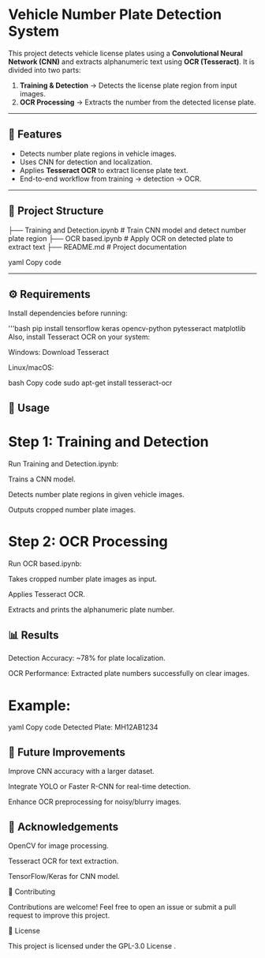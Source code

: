 # Vehicle Number Plate Detection System  

This project detects vehicle license plates using a **Convolutional Neural Network (CNN)** and extracts alphanumeric text using **OCR (Tesseract)**. It is divided into two parts:  
1. **Training & Detection** → Detects the license plate region from input images.  
2. **OCR Processing** → Extracts the number from the detected license plate.  

---

## 🚀 Features  
- Detects number plate regions in vehicle images.  
- Uses CNN for detection and localization.  
- Applies **Tesseract OCR** to extract license plate text.  
- End-to-end workflow from training → detection → OCR.  

---

## 📂 Project Structure  

├── Training and Detection.ipynb # Train CNN model and detect number plate region
├── OCR based.ipynb # Apply OCR on detected plate to extract text
├── README.md # Project documentation

yaml
Copy code

---

## ⚙️ Requirements  
Install dependencies before running:  

'''bash
pip install tensorflow keras opencv-python pytesseract matplotlib
Also, install Tesseract OCR on your system:

Windows: Download Tesseract

Linux/macOS:

bash
Copy code
sudo apt-get install tesseract-ocr

## 📖 Usage

# Step 1: Training and Detection
Run Training and Detection.ipynb:

Trains a CNN model.

Detects number plate regions in given vehicle images.

Outputs cropped number plate images.

# Step 2: OCR Processing
Run OCR based.ipynb:

Takes cropped number plate images as input.

Applies Tesseract OCR.

Extracts and prints the alphanumeric plate number.

## 📊 Results
Detection Accuracy: ~78% for plate localization.

OCR Performance: Extracted plate numbers successfully on clear images.

# Example:

yaml
Copy code
Detected Plate: MH12AB1234

## 🔮 Future Improvements
Improve CNN accuracy with a larger dataset.

Integrate YOLO or Faster R-CNN for real-time detection.

Enhance OCR preprocessing for noisy/blurry images.

## 🙌 Acknowledgements
OpenCV for image processing.

Tesseract OCR for text extraction.

TensorFlow/Keras for CNN model.

🤝 Contributing

Contributions are welcome! Feel free to open an issue or submit a pull request to improve this project.

📜 License

This project is licensed under the GPL-3.0 License .

